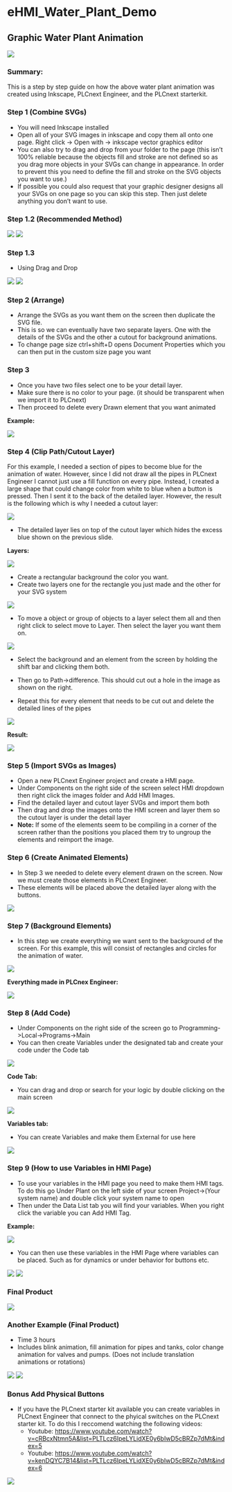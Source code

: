 # eHMI_Water_Plant_Demo
 ## Graphic Water Plant Animation
 ![](images/Final_Product.png)

 ### Summary: 

 This is a step by step guide on how the above water plant animation was created using Inkscape, PLCnext Engineer, and the PLCnext starterkit. 

### Step 1 (Combine SVGs)

- You will need Inkscape installed
- Open all of your SVG images in inkscape and copy them all onto one page. Right click -> Open with -> inkscape vector graphics editor
- You can also try to drag and drop from your folder to the page (this isn’t 100% reliable because the objects fill and stroke are not defined so as you drag more objects in your SVGs can change in appearance. In order to prevent this you need to define the fill and stroke on the SVG objects you want to use.)
- If possible you could also request that your graphic designer designs all your SVGs on one page so you can skip this step. Then just delete anything you don’t want to use. 

### Step 1.2 (Recommended Method)

![](images/rec_method.png)
![](images/rec_method_2.PNG)

### Step 1.3
- Using Drag and Drop

![](images/DragDrop.PNG)
![](images/DragDrop2.PNG)

### Step 2 (Arrange)

- Arrange the SVGs as you want them on the screen then duplicate the SVG file.
- This is so we can eventually have two separate layers. One with the details of the SVGs and the other a cutout for background animations.
- To change page size ctrl+shift+D opens Document Properties which you can then put in the custom size page you want 

### Step 3

- Once you have two files select one to be your detail layer. 
- Make sure there is no color to your page. (it should be transparent when we import it to PLCnext)
- Then proceed to delete every Drawn element that you want animated

**Example:**

![](images/cutout.PNG)

### Step 4 (Clip Path/Cutout Layer)

<p>For this example, I needed a section of pipes to become blue for the animation of water. However, since I did not draw all the pipes in PLCnext Engineer I cannot just use a fill function on every pipe. Instead, I created a large shape that could change color from white to blue when a button is pressed. Then I sent it to the back of the detailed layer. However, the result is the following which is why I needed a cutout layer:</p> 

![](images/cutout2.png)

- The detailed layer lies on top of the cutout layer which hides the excess blue shown on the previous slide. 

**Layers:**

![](images/layers.PNG)

- Create a rectangular background the color you want. 
- Create two layers one for the rectangle you just made and the other for your SVG system

![](images/layers2.PNG)

- To move a object or group of objects to a layer select them all and then right click to select move to Layer. Then select the layer you want them on. 

![](images/layers3.PNG)

- Select the background and an element from the screen by holding the shift bar and clicking them both.

- Then go to Path->difference. This should cut out a hole in the image as shown on the right. 

- Repeat this for every element that needs to be cut out and delete the detailed lines of the pipes

![](images/difference.png)

**Result:**

![](images/clip_path_final.png)

### Step 5 (Import SVGs as Images)

- Open a new PLCnext Engineer project and create a HMI page. 
- Under Components on the right side of the screen select HMI dropdown then right click the images folder and Add HMI Images. 
- Find the detailed layer and cutout layer SVGs and import them both
- Then drag and drop the images onto the HMI screen and layer them so the cutout layer is under the detail layer 
- **Note:** If some of the elements seem to be compiling in a corner of the screen rather than the positions you placed them try to ungroup the elements and reimport the image. 

### Step 6 (Create Animated Elements)

- In Step 3 we needed to delete every element drawn on the screen. Now we must create those elements in PLCnext Engineer. 
- These elements will be placed above the detailed layer along with the buttons.

![](images/Animated_Elements.PNG)

### Step 7 (Background Elements)

- In this step we create everything we want sent to the background of the screen. For this example, this will consist of rectangles and circles for the animation of water. 

![](images/background_elements.PNG)

**Everything made in PLCnex Engineer:**

![](images/All_elements.png)

### Step 8 (Add Code)

- Under Components on the right side of the screen go to Programming->Local->Programs->Main
- You can then create Variables under the designated tab and create your code under the Code tab

![](images/code.png)

**Code Tab:**

- You can drag and drop or search for your logic by double clicking on the main screen

![](images/code2.png)

**Variables tab:**
- You can create Variables and make them External for use here

![](images/code3.png)

### Step 9 (How to use Variables in HMI Page)

- To use your variables in the HMI page you need to make them HMI tags. To do this go Under Plant on the left side of your screen Project->(Your system name) and double click your system name to open
- Then under the Data List tab you will find your variables. When you right click the variable  you can Add HMI Tag. 

**Example:**

![](images/HMI_tag.png)

- You can then use these variables in the HMI Page where variables can be placed. Such as for dynamics or under behavior for buttons etc. 

![](images/dynamics.png)
![](images/dynamics2.png)

### Final Product

![](images/Final_Product.png)

### Another Example (Final Product)

-  Time 3 hours
- Includes blink animation, fill animation for pipes and tanks, color change animation for valves and pumps. (Does not include translation animations or rotations)

![](images/other_final.png)
![](images/other_final2.png)

### Bonus Add Physical Buttons

- If you have the PLCnext starter kit available you can create variables in PLCnext Engineer that connect to the phyical switches on the PLCnext starter kit. To do this I reccomend watching the following videos:
    - Youtube: https://www.youtube.com/watch?v=cRBcxNtmn5A&list=PLTLcz6IpeLYLidXE0y6bIwD5cBRZp7dMt&index=5
    - Youtube: https://www.youtube.com/watch?v=kenDQYC7B14&list=PLTLcz6IpeLYLidXE0y6bIwD5cBRZp7dMt&index=6

![](images/buttons.jpg)